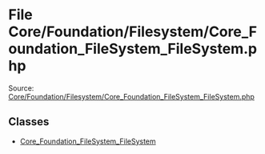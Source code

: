 File Core/Foundation/Filesystem/Core_Foundation_FileSystem_FileSystem.php
=========

Source: [Core/Foundation/Filesystem/Core_Foundation_FileSystem_FileSystem.php](https://github.com/PrestaShop/PrestaShop/blob/1.6.1.0/Core/Foundation/Filesystem/Core_Foundation_FileSystem_FileSystem.php)


Classes
-------

* [Core_Foundation_FileSystem_FileSystem](class.Core_Foundation_FileSystem_FileSystem.md)

